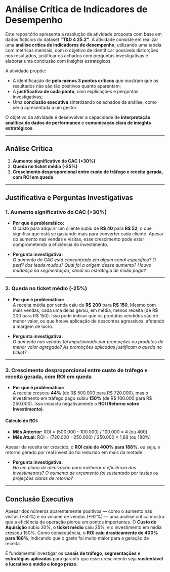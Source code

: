 # Análise Crítica de Indicadores de Desempenho

Este repositório apresenta a resolução da atividade proposta com base em dados fictícios do dataset **"T&D 4 25.2"**. A atividade consiste em realizar uma **análise crítica de indicadores de desempenho**, utilizando uma tabela com métricas mensais, com o objetivo de identificar possíveis distorções nos resultados, justificar os achados com perguntas investigativas e elaborar uma conclusão com insights estratégicos.

A atividade propõe:

- A identificação de **pelo menos 3 pontos críticos** que mostram que os resultados não são tão positivos quanto aparentam;
- A **justificativa de cada ponto**, com explicações e perguntas investigativas;
- Uma **conclusão executiva** sintetizando os achados da análise, como seria apresentada a um gestor.

O objetivo da atividade é desenvolver a capacidade de **interpretação analítica de dados de performance** e **comunicação clara de insights estratégicos**.

---

## Análise Crítica

1. **Aumento significativo do CAC (+30%)**
2. **Queda no ticket médio (-25%)**
3. **Crescimento desproporcional entre custo de tráfego e receita gerada, com ROI em queda**

---

## Justificativa e Perguntas Investigativas

### 1. Aumento significativo do CAC (+30%)

- **Por que é problemático:**  
  O custo para adquirir um cliente subiu de **R$ 40** para **R$ 52**, o que significa que está se gastando mais para converter cada cliente. Apesar do aumento nas vendas e visitas, esse crescimento pode estar comprometendo a eficiência do investimento.

- **Pergunta investigativa:**  
  *O aumento do CAC está concentrado em algum canal específico? O perfil dos leads mudou? Qual foi a origem desse aumento? Houve mudança na segmentação, canal ou estratégia de mídia paga?*

---

### 2. Queda no ticket médio (-25%)

- **Por que é problemático:**  
  A receita média por venda caiu de **R$ 200** para **R$ 150**, Mesmo com mais vendas, cada uma delas gerou, em média, menos receita (de R$ 200 para R$ 150). Isso pode indicar que os produtos vendidos são de menor valor, ou que houve aplicação de descontos agressivos, afetando a margem de lucro.

- **Pergunta investigativa:**  
  *O aumento nas vendas foi impulsionado por promoções ou produtos de menor valor agregado? As promoções aplicadas justificam a queda no ticket?*

---

### 3. Crescimento desproporcional entre custo de tráfego e receita gerada, com ROI em queda

- **Por que é problemático:**  
  A receita cresceu **44%** (de R$ 500.000 para R$ 720.000), mas o investimento em tráfego pago subiu **150%** (de R$ 100.000 para R$ 250.000). Isso impacta negativamente o **ROI (Retorno sobre Investimento)**.

#### Cálculo do ROI:

- **Mês Anterior:** ROI = (500.000 - 100.000) / 100.000 = 4 (ou 400)
- **Mês Atual:**    ROI = (720.000 - 250.000) / 250.000 = 1,88 (ou 188%)

Apesar da receita ter crescido, o **ROI caiu de 400% para 188%**, ou seja, o retorno gerado por real investido foi reduzido em mais da metade.

- **Pergunta investigativa:**  
*Há um plano de otimização para melhorar a eficiência dos investimentos? O aumento de orçamento foi sustentado por testes ou projeções claras de retorno?*

---

## Conclusão Executiva

Apesar dos números aparentemente positivos — como o aumento nas visitas (+50%) e no volume de vendas (+92%) — uma análise crítica mostra que a eficiência da operação piorou em pontos importantes. O **Custo de Aquisição** subiu 30%, o **ticket médio** caiu 25%, e o investimento em mídia cresceu 150%. Como consequência, o **ROI caiu drasticamente de 400% para 188%**, indicando que o gasto foi muito maior para a geração de receita.

É fundamental investigar os **canais de tráfego**, **segmentações** e **estratégias aplicadas** para garantir que esse crescimento seja **sustentável e lucrativo a médio e longo prazo**.
